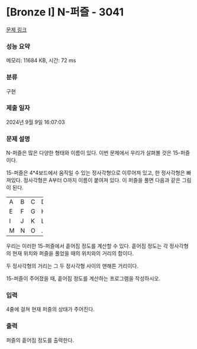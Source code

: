 # [Bronze I] N-퍼즐 - 3041 

[문제 링크](https://www.acmicpc.net/problem/3041) 

### 성능 요약

메모리: 11684 KB, 시간: 72 ms

### 분류

구현

### 제출 일자

2024년 9월 9일 16:07:03

### 문제 설명

<p>N-퍼즐은 많은 다양한 형태와 이름이 있다. 이번 문제에서 우리가 살펴볼 것은 15-퍼즐이다.</p>

<p>15-퍼즐은 4*4보드에서 움직일 수 있는 정사각형으로 이루어져 있고, 한 정사각형은 빠져있다. 정사각형은 A부터 O까지 이름이 붙여져 있다. 이 퍼즐을 풀면 다음과 같은 그림이 된다.</p>

<table class="table table-bordered" style="width:100px">
	<tbody>
		<tr>
			<td>A</td>
			<td>B</td>
			<td>C</td>
			<td>D</td>
		</tr>
		<tr>
			<td>E</td>
			<td>F</td>
			<td>G</td>
			<td>H</td>
		</tr>
		<tr>
			<td>I</td>
			<td>J</td>
			<td>K</td>
			<td>L</td>
		</tr>
		<tr>
			<td>M</td>
			<td>N</td>
			<td>O</td>
			<td>.</td>
		</tr>
	</tbody>
</table>

<p>우리는 이러한 15-퍼즐에서 흩어짐 정도를 계산할 수 있다. 흩어짐 정도는 각 정사각형의 현재 위치와 퍼즐을 풀었을 때의 위치와의 거리의 합이다.</p>

<p>두 정사각형의 거리는 그 두 정사각형 사이의 맨해튼 거리이다.</p>

<p>15-퍼즐이 주어졌을 때, 흩어짐 정도를 계산하는 프로그램을 작성하시오.</p>

### 입력 

 <p>4줄에 걸쳐 현재 퍼즐의 상태가 주어진다.</p>

### 출력 

 <p>퍼즐의 흩어짐 정도를 출력한다.</p>

